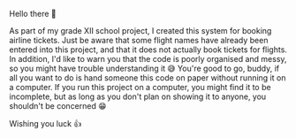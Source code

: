 Hello there 👋

As part of my grade XII school project, I created this system for booking airline tickets. Just be aware that some flight names have already been entered into this project, and that it does not actually book tickets for flights. In addition, I'd like to warn you that the code is poorly organised and messy, so you might have trouble understanding it 😅
You're good to go, buddy, if all you want to do is hand someone this code on paper without running it on a computer. If you run this project on a computer, you might find it to be incomplete, but as long as you don't plan on showing it to anyone, you shouldn't be concerned 😁

Wishing you luck 👍
